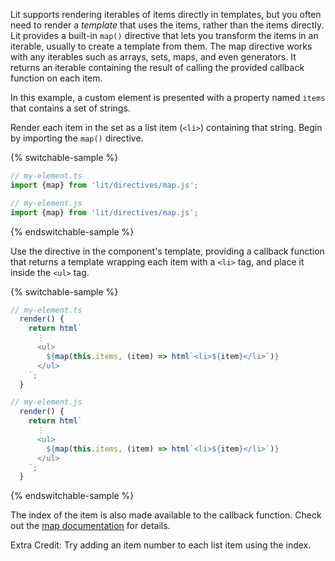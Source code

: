 Lit supports rendering iterables of items directly in templates, but you often
need to render a _template_ that uses the items, rather than the items directly.
Lit provides a built-in `map()` directive that lets you transform the items in
an iterable, usually to create a template from them. The map directive works
with any iterables such as arrays, sets, maps, and even generators. It returns
an iterable containing the result of calling the provided callback function on
each item.

In this example, a custom element is presented with a property named `items`
that contains a set of strings.

Render each item in the set as a list item (`<li>`) containing that string.
Begin by importing the `map()` directive.

{% switchable-sample %}

```ts
// my-element.ts
import {map} from 'lit/directives/map.js';
```

```js
// my-element.js
import {map} from 'lit/directives/map.js';
```

{% endswitchable-sample %}

Use the directive in the component's template, providing a callback function
that returns a template wrapping each item with a `<li>` tag, and place it
inside the `<ul>` tag.

{% switchable-sample %}

```ts
// my-element.ts
  render() {
    return html`
      ⋮
      <ul>
        ${map(this.items, (item) => html`<li>${item}</li>`)}
      </ul>
    `;
  }
```

```js
// my-element.js
  render() {
    return html`
      ⋮
      <ul>
        ${map(this.items, (item) => html`<li>${item}</li>`)}
      </ul>
    `;
  }
```

{% endswitchable-sample %}

<litdev-aside type="info" no-header>

The index of the item is also made available to the callback function. Check
out the [map documentation](/docs/templates/directives/#map) for details.

</litdev-aside>

Extra Credit: Try adding an item number to each list item using the index.
